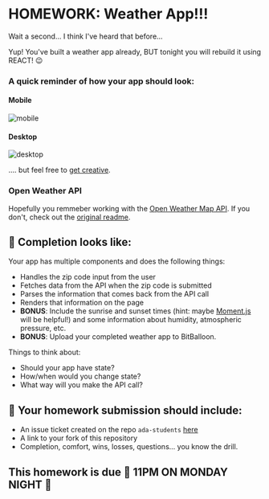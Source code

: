 # HOMEWORK: Weather App!!!

Wait a second... I think I've heard that before...

Yup! You've built a weather app already, BUT tonight you will rebuild it using REACT! 😉

### A quick reminder of how your app should look:

#### Mobile

![mobile](https://git.generalassemb.ly/nyc-wdi-ada/HW_U02_D02_Methods-APIs/raw/master/api/assets/mobile.jpg)

#### Desktop

![desktop](https://git.generalassemb.ly/nyc-wdi-ada/HW_U02_D02_Methods-APIs/raw/master/api/assets/desktop.jpg)

.... but feel free to [get creative](http://statistician-ostritch-38230.bitballoon.com/).

### Open Weather API

Hopefully you remmeber working with the [Open Weather Map API](http://openweathermap.org/api). If you don't, check out the [original readme](https://git.generalassemb.ly/nyc-wdi-ada/HW_U02_D02_Methods-APIs/tree/master/api).


## 🚀 Completion looks like:

Your app has multiple components and does the following things:

- Handles the zip code input from the user
- Fetches data from the API when the zip code is submitted
- Parses the information that comes back from the API call
- Renders that information on the page
- **BONUS**: Include the sunrise and sunset times (hint: maybe [Moment.js](https://momentjs.com/) will be helpful!) and some information about humidity, atmospheric pressure, etc.
- **BONUS**: Upload your completed weather app to BitBalloon.

Things to think about:

- Should your app have state?
- How/when would you change state?
- What way will you make the API call?


## 🚀 Your homework submission should include:

- An issue ticket created on the repo `ada-students` [here](https://git.generalassemb.ly/nyc-wdi-ada/ada-students/issues/new)
- A link to your fork of this repository
- Completion, comfort, wins, losses, questions... you know the drill.

## This homework is due 🚨 11PM ON MONDAY NIGHT 🚨